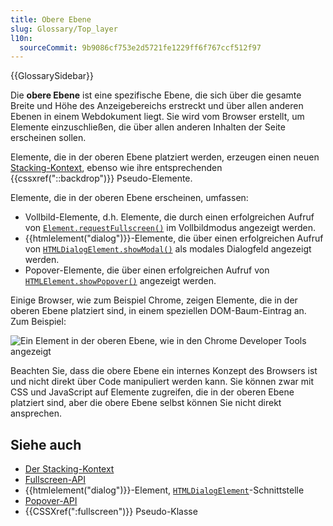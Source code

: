 ```yaml
---
title: Obere Ebene
slug: Glossary/Top_layer
l10n:
  sourceCommit: 9b9086cf753e2d5721fe1229ff6f767ccf512f97
---
```


{{GlossarySidebar}}

Die **obere Ebene** ist eine spezifische Ebene, die sich über die gesamte Breite und Höhe des Anzeigebereichs erstreckt und über allen anderen Ebenen in einem Webdokument liegt. Sie wird vom Browser erstellt, um Elemente einzuschließen, die über allen anderen Inhalten der Seite erscheinen sollen.

Elemente, die in der oberen Ebene platziert werden, erzeugen einen neuen [Stacking-Kontext](/de/docs/Web/CSS/CSS_positioned_layout/Stacking_context), ebenso wie ihre entsprechenden {{cssxref("::backdrop")}} Pseudo-Elemente.

Elemente, die in der oberen Ebene erscheinen, umfassen:

- Vollbild-Elemente, d.h. Elemente, die durch einen erfolgreichen Aufruf von [`Element.requestFullscreen()`](/de/docs/Web/API/Element/requestFullscreen) im Vollbildmodus angezeigt werden.
- {{htmlelement("dialog")}}-Elemente, die über einen erfolgreichen Aufruf von [`HTMLDialogElement.showModal()`](/de/docs/Web/API/HTMLDialogElement/showModal) als modales Dialogfeld angezeigt werden.
- Popover-Elemente, die über einen erfolgreichen Aufruf von [`HTMLElement.showPopover()`](/de/docs/Web/API/HTMLElement/showPopover) angezeigt werden.

Einige Browser, wie zum Beispiel Chrome, zeigen Elemente, die in der oberen Ebene platziert sind, in einem speziellen DOM-Baum-Eintrag an. Zum Beispiel:

![Ein Element in der oberen Ebene, wie in den Chrome Developer Tools angezeigt](top_layer_devtools.png)

Beachten Sie, dass die obere Ebene ein internes Konzept des Browsers ist und nicht direkt über Code manipuliert werden kann. Sie können zwar mit CSS und JavaScript auf Elemente zugreifen, die in der oberen Ebene platziert sind, aber die obere Ebene selbst können Sie nicht direkt ansprechen.

## Siehe auch

- [Der Stacking-Kontext](/de/docs/Web/CSS/CSS_positioned_layout/Stacking_context)
- [Fullscreen-API](/de/docs/Web/API/Fullscreen_API)
- {{htmlelement("dialog")}}-Element, [`HTMLDialogElement`](/de/docs/Web/API/HTMLDialogElement)-Schnittstelle
- [Popover-API](/de/docs/Web/API/Popover_API)
- {{CSSXref(":fullscreen")}} Pseudo-Klasse
